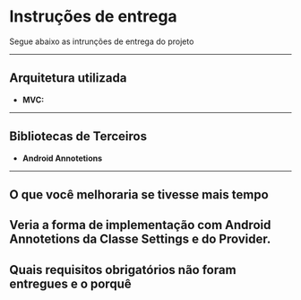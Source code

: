 Instruções de entrega
===================

Segue abaixo as intrunções de entrega do projeto

----------

Arquitetura utilizada
-------------

- **MVC:** 
----------

Bibliotecas de Terceiros
-------------
- **Android Annotetions** 

----------

O que você melhoraria se tivesse mais tempo
-------------
 Veria a forma de implementação com Android Annotetions da Classe Settings e do Provider.
----------

Quais requisitos obrigatórios não foram entregues e o porquê 
-------------


